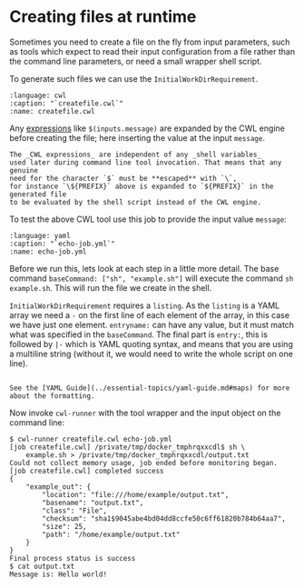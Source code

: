 # Creating files at runtime

Sometimes you need to create a file on the fly from input parameters,
such as tools which expect to read their input configuration from a file
rather than the command line parameters, or need a small wrapper shell script.

To generate such files we can use the `InitialWorkDirRequirement`.

```{literalinclude} /_includes/cwl/14-runtime/createfile.cwl
:language: cwl
:caption: "`createfile.cwl`"
:name: createfile.cwl
```

Any [expressions](../essential-topics/expressions.md) like `$(inputs.message)` are
expanded by the CWL engine before creating the file;
here inserting the value at the input `message`.

```{tip}
The _CWL expressions_ are independent of any _shell variables_
used later during command line tool invocation. That means that any genuine
need for the character `$` must be **escaped** with `\`,
for instance `\${PREFIX}` above is expanded to `${PREFIX}` in the generated file
to be evaluated by the shell script instead of the CWL engine.
```

To test the above CWL tool use this job to provide the input value `message`:

```{literalinclude} /_includes/cwl/14-runtime/echo-job.yml
:language: yaml
:caption: "`echo-job.yml`"
:name: echo-job.yml
```

Before we run this, lets look at each step in a little more detail.
The base command `baseCommand: ["sh", "example.sh"]`
will execute the command `sh example.sh`.
This will run the file we create in the shell.

`InitialWorkDirRequirement` requires a `listing`.
As the `listing` is a YAML array we need a `-` on the first line of
each element of the array, in this case we have just one element.
`entryname:` can have any value,
but it must match what was specified in the `baseCommand`.
The final part is `entry:`, this is followed by `|-`
which is YAML quoting syntax, and means that you are using a multiline string
(without it, we would need to write the whole script on one line).

```{note}

See the [YAML Guide](../essential-topics/yaml-guide.md#maps) for more about the formatting.
```

Now invoke `cwl-runner` with the tool wrapper and the input object on the
command line:

```{code-block} console
$ cwl-runner createfile.cwl echo-job.yml
[job createfile.cwl] /private/tmp/docker_tmphrqxxcdl$ sh \
    example.sh > /private/tmp/docker_tmphrqxxcdl/output.txt
Could not collect memory usage, job ended before monitoring began.
[job createfile.cwl] completed success
{
    "example_out": {
        "location": "file:///home/example/output.txt",
        "basename": "output.txt",
        "class": "File",
        "checksum": "sha1$9045abe4bd04dd8ccfe50c6ff61820b784b64aa7",
        "size": 25,
        "path": "/home/example/output.txt"
    }
}
Final process status is success
$ cat output.txt
Message is: Hello world!
```
